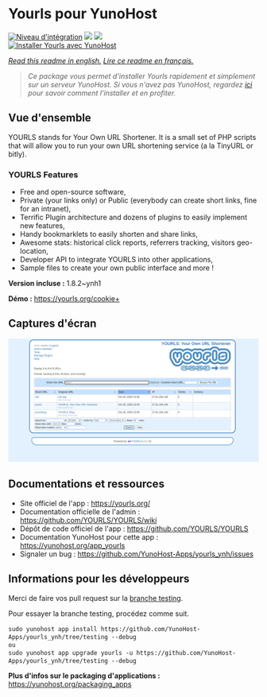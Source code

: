 # Yourls pour YunoHost

[![Niveau d'intégration](https://dash.yunohost.org/integration/yourls.svg)](https://dash.yunohost.org/appci/app/yourls) ![](https://ci-apps.yunohost.org/ci/badges/yourls.status.svg) ![](https://ci-apps.yunohost.org/ci/badges/yourls.maintain.svg)  
[![Installer Yourls avec YunoHost](https://install-app.yunohost.org/install-with-yunohost.svg)](https://install-app.yunohost.org/?app=yourls)

*[Read this readme in english.](./README.md)*
*[Lire ce readme en français.](./README_fr.md)*

> *Ce package vous permet d'installer Yourls rapidement et simplement sur un serveur YunoHost.
Si vous n'avez pas YunoHost, regardez [ici](https://yunohost.org/#/install) pour savoir comment l'installer et en profiter.*

## Vue d'ensemble

YOURLS stands for Your Own URL Shortener. It is a small set of PHP scripts that will allow you to run your own URL shortening service (a la TinyURL or bitly).

### YOURLS Features

- Free and open-source software,
- Private (your links only) or Public (everybody can create short links, fine for an intranet),
- Terrific Plugin architecture and dozens of plugins to easily implement new features,
- Handy bookmarklets to easily shorten and share links,
- Awesome stats: historical click reports, referrers tracking, visitors geo-location,
- Developer API to integrate YOURLS into other applications,
- Sample files to create your own public interface and more !


**Version incluse :** 1.8.2~ynh1

**Démo :** https://yourls.org/cookie+

## Captures d'écran

![](./doc/screenshots/p4.png)

## Documentations et ressources

* Site officiel de l'app : https://yourls.org/
* Documentation officielle de l'admin : https://github.com/YOURLS/YOURLS/wiki
* Dépôt de code officiel de l'app : https://github.com/YOURLS/YOURLS
* Documentation YunoHost pour cette app : https://yunohost.org/app_yourls
* Signaler un bug : https://github.com/YunoHost-Apps/yourls_ynh/issues

## Informations pour les développeurs

Merci de faire vos pull request sur la [branche testing](https://github.com/YunoHost-Apps/yourls_ynh/tree/testing).

Pour essayer la branche testing, procédez comme suit.
```
sudo yunohost app install https://github.com/YunoHost-Apps/yourls_ynh/tree/testing --debug
ou
sudo yunohost app upgrade yourls -u https://github.com/YunoHost-Apps/yourls_ynh/tree/testing --debug
```

**Plus d'infos sur le packaging d'applications :** https://yunohost.org/packaging_apps